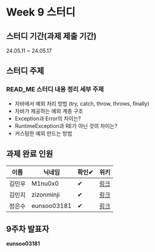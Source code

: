 # Week 9 스터디
## 스터디 기간(과제 제출 기간)
24.05.11 ~  24.05.17

## 스터디 주제
### READ_ME 스터디 내용 정리 세부 주제
- 자바에서 예외 처리 방법 (try, catch, throw, throws, finally)
- 자바가 제공하는 예외 계층 구조
- Exception과 Error의 차이는?
- RuntimeException과 RE가 아닌 것의 차이는?
- 커스텀한 예외 만드는 방법

## 과제 완료 인원
|이름|닉네임|확인✔|위키|
|---|------|----|---|
|김민우|M1nu0x0|✔|[링크](/java/1st-study/assignment-9/M1nu0x0)|
|김민지|zizonminji|✔|[링크](/java/1st-study/assignment-9/zizonminji)|
|정은수|eunsoo03181|✔|[링크](/java/1st-study/assignment-9/eunsoo03181)|

## 9주차 발표자
**eunsoo03181**

